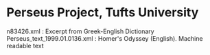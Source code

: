 Perseus Project, Tufts University
=================================

n83426.xml : Excerpt from Greek-English Dictionary
Perseus_text_1999.01.0136.xml : Homer's Odyssey (English). Machine readable text
